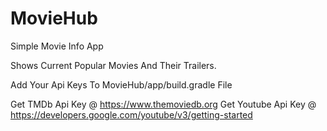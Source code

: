 # MovieHub
Simple Movie Info App

Shows Current Popular Movies And Their Trailers.

Add Your Api Keys To MovieHub/app/build.gradle File

Get TMDb Api Key @ https://www.themoviedb.org
Get Youtube Api Key @ https://developers.google.com/youtube/v3/getting-started

